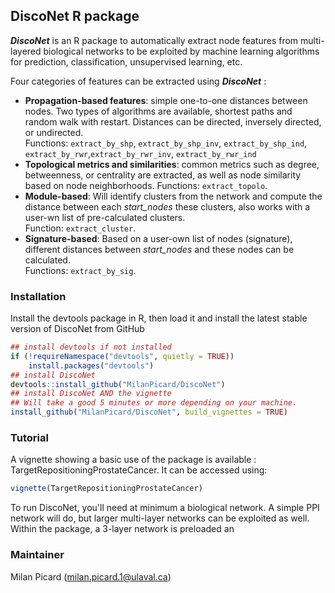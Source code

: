 ## DiscoNet R package

***DiscoNet*** is an R package to automatically extract node features from multi-layered biological networks to be exploited by machine learning algorithms for prediction, classification, unsupervised learning, etc.


Four categories of features can be extracted using  ***DiscoNet*** :  

 * **Propagation-based features**: simple one-to-one distances between nodes. Two types of algorithms are available, shortest paths and random walk with restart. Distances can be directed, inversely directed, or undirected.  
   Functions: `extract_by_shp`, `extract_by_shp_inv`, `extract_by_shp_ind`, `extract_by_rwr`,`extract_by_rwr_inv`, `extract_by_rwr_ind`  
 * **Topological metrics and similarities**: common metrics such as degree, betweenness, or centrality are extracted, as well as node similarity based on node neighborhoods.
   Functions: `extract_topolo`.  
 * **Module-based**: Will identify clusters from the network and compute the distance between each *start_nodes* these clusters, also works with a user-wn list of pre-calculated clusters.  
   Function: `extract_cluster`.  
 * **Signature-based**: Based on a user-own list of nodes (signature), different distances between *start_nodes* and these nodes can be calculated.  
   Functions: `extract_by_sig`.  

### Installation
Install the devtools package in R, then load it and install the latest stable version of DiscoNet from GitHub
```r
## install devtools if not installed
if (!requireNamespace("devtools", quietly = TRUE))
    install.packages("devtools")
## install DiscoNet
devtools::install_github("MilanPicard/DiscoNet")
## install DiscoNet AND the vignette
## Will take a good 5 minutes or more depending on your machine.
install_github("MilanPicard/DiscoNet", build_vignettes = TRUE)
```

### Tutorial
A vignette showing a basic use of the package is available : TargetRepositioningProstateCancer.
It can be accessed using:  
```r
vignette(TargetRepositioningProstateCancer)
```
To run DiscoNet, you'll need at minimum a biological network. A simple PPI network will do, but larger multi-layer networks can be exploited as well.
Within the package, a 3-layer network is preloaded an

### Maintainer
Milan Picard (milan.picard.1@ulaval.ca)
